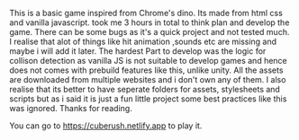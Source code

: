 This is a basic game inspired from Chrome's dino. Its made from html css and vanilla javascript.
took me 3 hours in total to think plan and develop the game. There can be some bugs as it's a quick project
and not tested much. I realise that alot of things like hit animation ,sounds etc are missing and maybe i will
add it later. The hardest Part to develop was the logic for collison detection as vanilla JS is not
suitable to develop games and hence does not comes with prebuild features like this, unlike unity.
All the assets are downloaded from multiple websites and i don't own any of them. I also realise that its better
to have seperate folders for assets, stylesheets and scripts but as i said it is just a fun little project
some best practices like this was ignored. Thanks for reading.

You can go to https://cuberush.netlify.app to play it.
